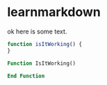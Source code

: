 # learnmarkdown

ok here is some text.

```js
function isItWorking() {
}
```

```vb
Function IsItWorking()

End Function
```
